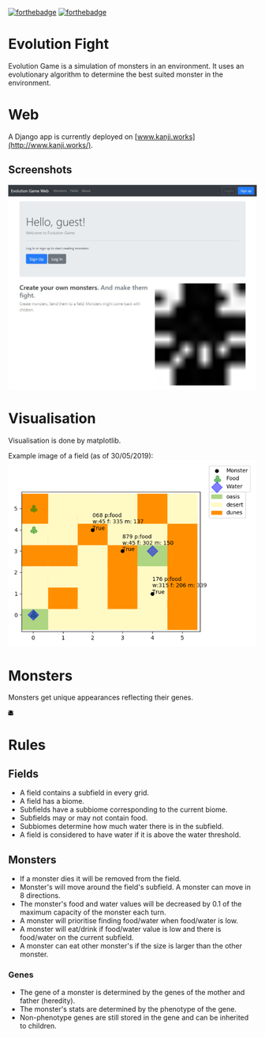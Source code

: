 [![forthebadge](https://forthebadge.com/images/badges/uses-badges.svg)](https://forthebadge.com)
[![forthebadge](https://forthebadge.com/images/badges/mom-made-pizza-rolls.svg)](https://forthebadge.com)

# Evolution Fight

Evolution Game is a simulation of monsters in an environment. It uses an evolutionary algorithm to determine the best suited monster in the environment.


# Web

A Django app is currently deployed on [www.kanji.works](http://www.kanji.works/). 

## Screenshots

![](example/website_example_1.jpg)


# Visualisation
Visualisation is done by matplotlib. 

Example image of a field (as of 30/05/2019):
![plot of field](example/example_plot_1.png)

# Monsters

Monsters get unique appearances reflecting their genes.

![](example/monster_example.jpg)

# Rules

## Fields
- A field contains a subfield in every grid.
- A field has a biome.
- Subfields have a subbiome corresponding to the current biome.
- Subfields may or may not contain food. 
- Subbiomes determine how much water there is in the subfield.
- A field is considered to have water if it is above the water threshold.

## Monsters
- If a monster dies it will be removed from the field.
- Monster's will move around the field's subfield. A monster can move in 8 directions.
- The monster's food and water values will be decreased by 0.1 of the maximum capacity of the monster each turn.
- A monster will prioritise finding food/water when food/water is low.
- A monster will eat/drink if food/water value is low and there is food/water on the current subfield.
- A monster can eat other monster's if the size is larger than the other monster.

### Genes
- The gene of a monster is determined by the genes of the mother and father (heredity).
- The monster's stats are determined by the phenotype of the gene. 
- Non-phenotype genes are still stored in the gene and can be inherited to children.
